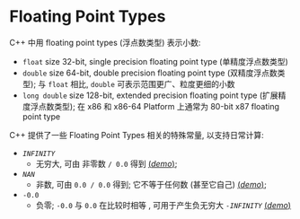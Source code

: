 # Floating Point Types

C++ 中用 floating point types (浮点数类型) 表示小数:

- `float` size 32-bit, single precision floating point type (单精度浮点数类型)
- `double` size 64-bit, double precision floating point type (双精度浮点数类型);
  与 `float` 相比, `double` 可表示范围更广、粒度更细的小数
- `long double` size 128-bit, extended precision floating point type (扩展精度浮点数类型); 
  在 x86 和 x86-64 Platform 上通常为 80-bit x87 floating point type
  
C++ 提供了一些 Floating Point Types 相关的特殊常量, 以支持日常计算:

- *`INFINITY`*
  - 无穷大, 可由 非零数 `/ 0.0` 得到
  [(*demo*)](psi_element://FloatingPointTypes_DivideZero_Test);
- *`NAN`*
  - 非数, 可由 `0.0 / 0.0` 得到; 它不等于任何数 (甚至它自己)
  [(*demo*)](psi_element://FloatingPointTypes_NanNotEqualNan_Test);
- `-0.0`
  - 负零; `-0.0` 与 `0.0` 在比较时相等 , 可用于产生负无穷大 *`-INFINITY`*
    [(*demo*)](psi_element://FloatingPointTypes_NegZeroEqualZero_Test)
